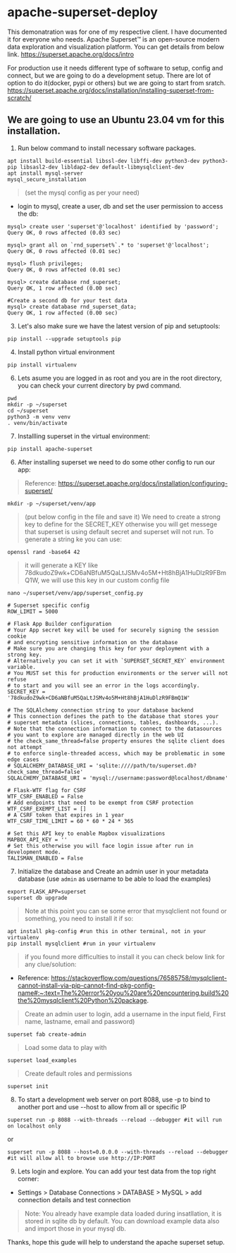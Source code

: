 # apache-superset-deploy
This demonatration was for one of my respective client. I have documented it for everyone who needs.
Apache Superset™ is an open-source modern data exploration and visualization platform.
You can get details from below link.
https://superset.apache.org/docs/intro

For production use it needs different type of software to setup, config and connect, but we are going to do a development setup.
There are lot of option to do it(docker, pypi or others) but we are going to start from sratch.
https://superset.apache.org/docs/installation/installing-superset-from-scratch/

## We are going to use an Ubuntu 23.04 vm for this installation.
1. Run below command to install necessary software packages.
```
apt install build-essential libssl-dev libffi-dev python3-dev python3-pip libsasl2-dev libldap2-dev default-libmysqlclient-dev
apt install mysql-server
mysql_secure_installation
```
> (set the mysql config as per your need)

- login to mysql, create a user, db and set the user permission to access the db:
```
mysql> create user 'superset'@'localhost' identified by 'password';
Query OK, 0 rows affected (0.03 sec)

mysql> grant all on `rnd_superset%`.* to 'superset'@'localhost';
Query OK, 0 rows affected (0.01 sec)

mysql> flush privileges;
Query OK, 0 rows affected (0.01 sec)

mysql> create database rnd_superset;
Query OK, 1 row affected (0.00 sec)

#Create a second db for your test data
mysql> create database rnd_superset_data;
Query OK, 1 row affected (0.00 sec)
```

3. Let's also make sure we have the latest version of pip and setuptools:
```
pip install --upgrade setuptools pip
```
4. Install python virtual environment
```
pip install virtualenv
```
6. Lets asume you are logged in as root and you are in the root directory, you can check your current directory by pwd command.
```
pwd
mkdir -p ~/superset
cd ~/superset
python3 -m venv venv
. venv/bin/activate
```
7. Installling superset in the virtual environment:
```
pip install apache-superset
```
6. After installing superset we need to do some other config to run our app:
> Reference: https://superset.apache.org/docs/installation/configuring-superset/

```
mkdir -p ~/superset/venv/app
```
> (put below config in the file and save it)
> We need to create a strong key to define for the SECRET_KEY otherwise you will get messege that superset is using default secret and superset will not run. To generate a string ke you can use:
```
openssl rand -base64 42
```
> it will generate a KEY like 78dkudoZ9wk+CD6aNBfuM5QaLtJSMv4o5M+Ht8hBjA1HuDlzR9FBmQ1W, we will use this key in our custom config file

```
nano ~/superset/venv/app/superset_config.py
```
```
# Superset specific config
ROW_LIMIT = 5000

# Flask App Builder configuration
# Your App secret key will be used for securely signing the session cookie
# and encrypting sensitive information on the database
# Make sure you are changing this key for your deployment with a strong key.
# Alternatively you can set it with `SUPERSET_SECRET_KEY` environment variable.
# You MUST set this for production environments or the server will not refuse
# to start and you will see an error in the logs accordingly.
SECRET_KEY = '78dkudoZ9wk+CD6aNBfuM5QaLtJSMv4o5M+Ht8hBjA1HuDlzR9FBmQ1W'

# The SQLAlchemy connection string to your database backend
# This connection defines the path to the database that stores your
# superset metadata (slices, connections, tables, dashboards, ...).
# Note that the connection information to connect to the datasources
# you want to explore are managed directly in the web UI
# the check_same_thread=false property ensures the sqlite client does not attempt
# to enforce single-threaded access, which may be problematic in some edge cases
# SQLALCHEMY_DATABASE_URI = 'sqlite:////path/to/superset.db?check_same_thread=false'
SQLALCHEMY_DATABASE_URI = 'mysql://username:password@localhost/dbname'

# Flask-WTF flag for CSRF
WTF_CSRF_ENABLED = False
# Add endpoints that need to be exempt from CSRF protection
WTF_CSRF_EXEMPT_LIST = []
# A CSRF token that expires in 1 year
WTF_CSRF_TIME_LIMIT = 60 * 60 * 24 * 365

# Set this API key to enable Mapbox visualizations
MAPBOX_API_KEY = ''
# Set this otherwise you will face login issue after run in development mode.
TALISMAN_ENABLED = False
```


7. Initialize the database and Create an admin user in your metadata database (use `admin` as username to be able to load the examples)
```
export FLASK_APP=superset
superset db upgrade
```
> Note at this point you can se some error that mysqlclient not found or something, you need to install it if so:
```
apt install pkg-config #run this in other terminal, not in your virtualenv
pip install mysqlclient #run in your virtualenv
```
> if you found more difficulties to install it you can check below link for any clue/solution:
- Reference: https://stackoverflow.com/questions/76585758/mysqlclient-cannot-install-via-pip-cannot-find-pkg-config-name#:~:text=The%20error%20you%20are%20encountering,build%20the%20mysqlclient%20Python%20package.
> Create an admin user to login, add a username in the input field, First name, lastname, email and password)
```
superset fab create-admin
```
> Load some data to play with
```
superset load_examples
```
> Create default roles and permissions
```
superset init
```
8. To start a development web server on port 8088, use -p to bind to another port and use --host to allow from all or specific IP
```
superset run -p 8088 --with-threads --reload --debugger #it will run on localhost only
```
or
```
superset run -p 8088 --host=0.0.0.0 --with-threads --reload --debugger #it will allow all to browse use http://IP:PORT
```
9. Lets login and explore. You can add your test data from the top right corner:
- Settings > Database Connections > DATABASE > MySQL > add connection details and test connection
> Note: You already have example data loaded during insatllation, it is stored in sqlite db by default. You can download example data also and import those in your mysql db.

Thanks, hope this gude will help to understand the apache superset setup.






